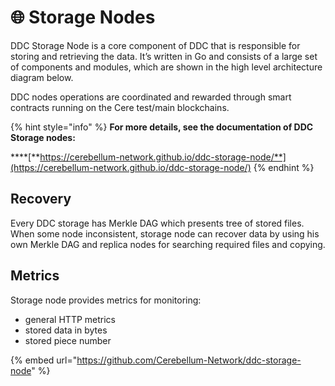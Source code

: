 # 🌐 Storage Nodes

DDC Storage Node is a core component of DDC that is responsible for storing and retrieving the data. It’s written in Go and consists of a large set of components and modules, which are shown in the high level architecture diagram below.

DDC nodes operations are coordinated and rewarded through smart contracts running on the Cere test/main blockchains.

{% hint style="info" %}
**For more details, see the documentation of DDC Storage nodes:**

****[**https://cerebellum-network.github.io/ddc-storage-node/**](https://cerebellum-network.github.io/ddc-storage-node/)
{% endhint %}

## Recovery

Every  DDC storage has Merkle DAG which presents tree of stored files. When some node inconsistent, storage node can recover data by using his own Merkle DAG and replica nodes for searching required files and copying.

## Metrics

Storage node provides metrics for monitoring:

* general HTTP metrics
* stored data in bytes
* stored piece number

{% embed url="https://github.com/Cerebellum-Network/ddc-storage-node" %}
